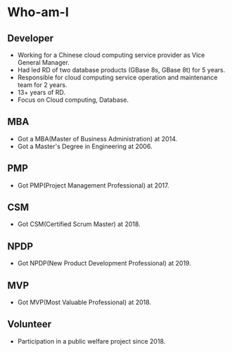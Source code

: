 # Who-am-I

## Developer

* Working for a Chinese cloud computing service provider as Vice General Manager.
* Had led RD of two database products (GBase 8s, GBase 8t) for 5 years.
* Responsible for cloud computing service operation and maintenance team for 2 years.
* 13+ years of RD.
* Focus on Cloud computing, Database.

## MBA

* Got a MBA(Master of Business Administration) at 2014.
* Got a Master's Degree in Engineering at 2006.

## PMP

* Got PMP(Project Management Professional) at 2017.

## CSM

* Got CSM(Certified Scrum Master) at 2018.

## NPDP

* Got NPDP(New Product Development Professional) at 2019.

## MVP

* Got MVP(Most Valuable Professional) at 2018.

## Volunteer

* Participation in a public welfare project since 2018.
